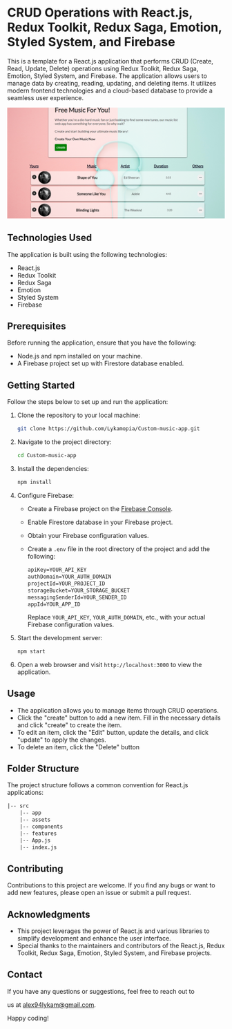 # CRUD Operations with React.js, Redux Toolkit, Redux Saga, Emotion, Styled System, and Firebase

This is a template for a React.js application that performs CRUD (Create, Read, Update, Delete) operations using Redux Toolkit, Redux Saga, Emotion, Styled System, and Firebase. The application allows users to manage data by creating, reading, updating, and deleting items. It utilizes modern frontend technologies and a cloud-based database to provide a seamless user experience.

![Application Preview](src/assets//Images/preview.png)

## Technologies Used

The application is built using the following technologies:

- React.js
- Redux Toolkit
- Redux Saga
- Emotion
- Styled System
- Firebase

## Prerequisites

Before running the application, ensure that you have the following:

- Node.js and npm installed on your machine.
- A Firebase project set up with Firestore database enabled.

## Getting Started

Follow the steps below to set up and run the application:

1. Clone the repository to your local machine:

   ```bash
   git clone https://github.com/Lykamopia/Custom-music-app.git
   ```

2. Navigate to the project directory:

   ```bash
   cd Custom-music-app
   ```

3. Install the dependencies:

   ```bash
   npm install
   ```

4. Configure Firebase:

   - Create a Firebase project on the [Firebase Console](https://console.firebase.google.com/).
   - Enable Firestore database in your Firebase project.
   - Obtain your Firebase configuration values.
   - Create a `.env` file in the root directory of the project and add the following:

     ```
     apiKey=YOUR_API_KEY
     authDomain=YOUR_AUTH_DOMAIN
     projectId=YOUR_PROJECT_ID
     storageBucket=YOUR_STORAGE_BUCKET
     messagingSenderId=YOUR_SENDER_ID
     appId=YOUR_APP_ID
     ```

     Replace `YOUR_API_KEY`, `YOUR_AUTH_DOMAIN`, etc., with your actual Firebase configuration values.

5. Start the development server:

   ```bash
   npm start
   ```

6. Open a web browser and visit `http://localhost:3000` to view the application.

## Usage

- The application allows you to manage items through CRUD operations.
- Click the "create" button to add a new item. Fill in the necessary details and click "create" to create the item.
- To edit an item, click the "Edit" button, update the details, and click "update" to apply the changes.
- To delete an item, click the "Delete" button 

## Folder Structure

The project structure follows a common convention for React.js applications:

```
|-- src
    |-- app
    |-- assets
    |-- components
    |-- features
    |-- App.js
    |-- index.js
```

## Contributing

Contributions to this project are welcome. If you find any bugs or want to add new features, please open an issue or submit a pull request.

## Acknowledgments

- This project leverages the power of React.js and various libraries to simplify development and enhance the user interface.
- Special thanks to the maintainers and contributors of the React.js, Redux Toolkit, Redux Saga, Emotion, Styled System, and Firebase projects.

## Contact

If you have any questions or suggestions, feel free to reach out to

 us at [alex94lykam@gmail.com](alex94lykam@gmail.com).

Happy coding!

